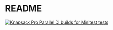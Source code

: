 # README
[![Knapsack Pro Parallel CI builds for Minitest tests](https://img.shields.io/badge/Knapsack%20Pro-Parallel%20%2F%20Minitest%20tests-%230074ff)](https://knapsackpro.com/dashboard/organizations/937/projects/893/test_suites/1285/builds?utm_campaign=organization-id-937&utm_content=test-suite-id-1285&utm_medium=readme&utm_source=knapsack-pro-badge&utm_term=project-id-893)
